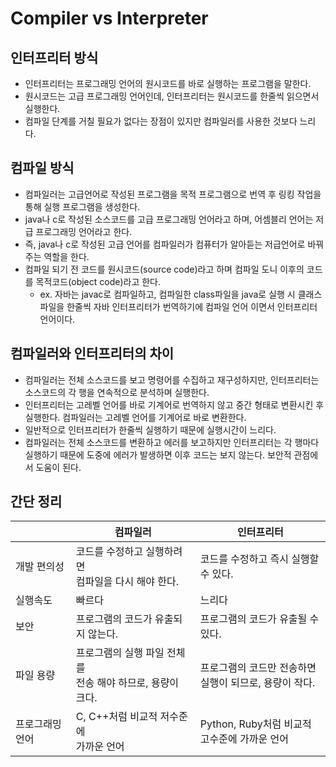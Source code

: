 # Compiler vs Interpreter

## 인터프리터 방식

- 인터프리터는 프로그래밍 언어의 원시코드를 바로 실행하는 프로그램을 말한다.
- 원시코드는 고급 프로그래밍 언어인데, 인터프리터는 원시코드를 한줄씩 읽으면서 실행한다.
- 컴파일 단계를 거칠 필요가 없다는 장점이 있지만 컴파일러를 사용한 것보다 느리다.

## 컴파일 방식

- 컴파일러는 고급언어로 작성된 프로그램을 목적 프로그램으로 번역 후 링킹 작업을 통해 실행 프로그램을 생성한다.
- java나 c로 작성된 소스코드를 고급 프로그래밍 언어라고 하며, 어셈블리 언어는 저급 프로그래밍 언어라고 한다.
- 즉, java나 c로 작성된 고급 언어를 컴파일러가 컴퓨터가 알아듣는 저급언어로 바꿔주는 역할을 한다.
- 컴파일 되기 전 코드를 원시코드(source code)라고 하며 컴파일 도니 이후의 코드를 목적코드(object code)라고 한다.
  - ex. 자바는 javac로 컴파일하고, 컴파일한 class파일을 java로 실행 시 클래스파일을 한줄씩 자바 인터프리터가 번역하기에 컴파일 언어 이면서 인터프리터 언어이다.

## 컴파일러와 인터프리터의 차이

- 컴파일러는 전체 소스코드를 보고 명령어를 수집하고 재구성하지만, 인터프리터는 소스코드의 각 행을 연속적으로 분석하며 실행한다.
- 인터프리터는 고레벨 언어를 바로 기계어로 번역하지 않고 중간 형태로 변환시킨 후 실행한다. 컴파일러는 고레벨 언어를 기계어로 바로 변환한다.
- 일반적으로 인터프리터가 한줄씩 실행하기 때문에 실행시간이 느리다.
- 컴파일러는 전체 소스코드를 변환하고 에러를 보고하지만 인터프리터는 각 행마다 실행하기 때문에 도중에 에러가 발생하면 이후 코드는 보지 않는다. 보안적 관점에서 도움이 된다.

## 간단 정리

|        |컴파일러|인터프리터
|--------|---|---|
| 개발 편의성 |코드를 수정하고 실행하려면<br>컴파일을 다시 해야 한다.|코드를 수정하고 즉시 실행할 수 있다.|
|실행속도|빠르다|느리다|
|보안|프로그램의 코드가 유출되지 않는다.|프로그램의 코드가 유출될 수 있다.|
|파일 용량|프로그램의 실행 파일 전체를<br>전송 해야 하므로, 용량이 크다.|프로그램의 코드만 전송하면<br>실행이 되므로, 용량이 작다.|
|프로그래밍 언어|C, C++처럼 비교적 저수준에<br>가까운 언어|Python, Ruby처럼 비교적 <br>고수준에 가까운 언어|